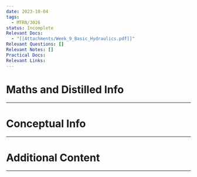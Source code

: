 ```yaml
---
date: 2023-10-04
tags:
  - MTRN/3026
status: Incomplete
Relevant Docs:
  - "[[Attachments/Week_9_Basic_Hydraulics.pdf]]"
Relevant Questions: []
Relevant Notes: []
Practical Docs: 
Relevant Links:
---
```


# Maths and Distilled Info
---



# Conceptual Info
---



# Additional Content
---
